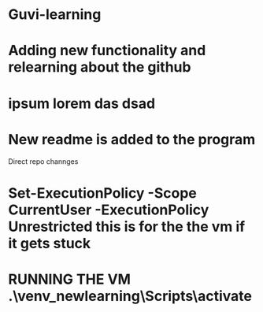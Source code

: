 # Guvi-learning
# Adding new functionality and relearning about the github 
# ipsum lorem das dsad 
# New readme is added to the program
Direct repo channges 

# Set-ExecutionPolicy -Scope CurrentUser -ExecutionPolicy Unrestricted  this is for the the vm if it gets stuck
# RUNNING THE VM .\venv_newlearning\Scripts\activate